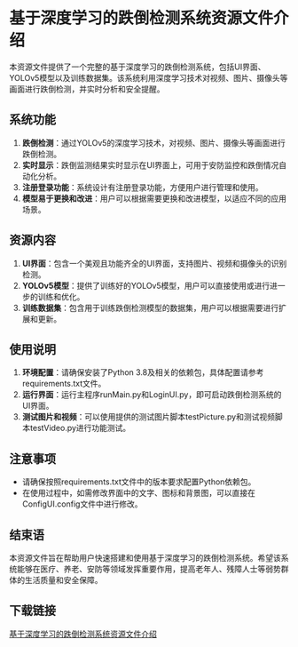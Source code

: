 # 基于深度学习的跌倒检测系统资源文件介绍

本资源文件提供了一个完整的基于深度学习的跌倒检测系统，包括UI界面、YOLOv5模型以及训练数据集。该系统利用深度学习技术对视频、图片、摄像头等画面进行跌倒检测，并实时分析和安全提醒。

## 系统功能

1. **跌倒检测**：通过YOLOv5的深度学习技术，对视频、图片、摄像头等画面进行跌倒检测。
2. **实时显示**：跌倒监测结果实时显示在UI界面上，可用于安防监控和跌倒情况自动化分析。
3. **注册登录功能**：系统设计有注册登录功能，方便用户进行管理和使用。
4. **模型易于更换和改进**：用户可以根据需要更换和改进模型，以适应不同的应用场景。

## 资源内容

1. **UI界面**：包含一个美观且功能齐全的UI界面，支持图片、视频和摄像头的识别检测。
2. **YOLOv5模型**：提供了训练好的YOLOv5模型，用户可以直接使用或进行进一步的训练和优化。
3. **训练数据集**：包含用于训练跌倒检测模型的数据集，用户可以根据需要进行扩展和更新。

## 使用说明

1. **环境配置**：请确保安装了Python 3.8及相关的依赖包，具体配置请参考requirements.txt文件。
2. **运行界面**：运行主程序runMain.py和LoginUI.py，即可启动跌倒检测系统的UI界面。
3. **测试图片和视频**：可以使用提供的测试图片脚本testPicture.py和测试视频脚本testVideo.py进行功能测试。

## 注意事项

- 请确保按照requirements.txt文件中的版本要求配置Python依赖包。
- 在使用过程中，如需修改界面中的文字、图标和背景图，可以直接在ConfigUI.config文件中进行修改。

## 结束语

本资源文件旨在帮助用户快速搭建和使用基于深度学习的跌倒检测系统。希望该系统能够在医疗、养老、安防等领域发挥重要作用，提高老年人、残障人士等弱势群体的生活质量和安全保障。

## 下载链接

[基于深度学习的跌倒检测系统资源文件介绍](https://pan.quark.cn/s/371a523eee68)